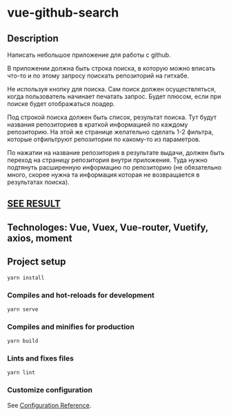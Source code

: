 # vue-github-search

## Description
Написать небольшое приложение для работы с github.

В приложении должна быть строка поиска, в которую можно вписать что-то  и по этому запросу поискать репозиторий на гитхабе.

Не используя кнопку для поиска. Сам поиск должен осуществляться, когда пользователь начинает печатать запрос. Будет плюсом, если при поиске будет отображаться лоадер.

Под строкой поиска должен быть список, результат поиска. Тут будут названия репозиториев в краткой информацией по каждому репозиторию. На этой же странице желательно сделать 1-2 фильтра, которые отфильтруют репозитории по какому-то из параметров.

По нажатии на название репозитория в результате выдачи, должен быть переход на страницу репозитория внутри приложения. Туда нужно подтянуть расширенную информацию по репозиторию (не обязательно много, скорее нужна та информация которая не возвращается в результатах поиска). 


## [SEE RESULT](https://github-search-vue.vercel.app/)

## Technologes: Vue, Vuex, Vue-router, Vuetify, axios, moment

## Project setup
```
yarn install
```

### Compiles and hot-reloads for development
```
yarn serve
```

### Compiles and minifies for production
```
yarn build
```

### Lints and fixes files
```
yarn lint
```

### Customize configuration
See [Configuration Reference](https://cli.vuejs.org/config/).
